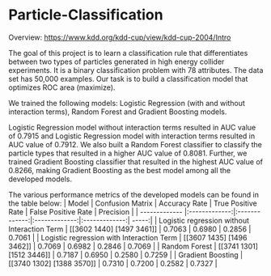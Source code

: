 # Particle-Classification

Overview: https://www.kdd.org/kdd-cup/view/kdd-cup-2004/Intro

The goal of this project is to learn a classification rule that differentiates between two types of particles generated in high energy collider experiments. It is a binary classification problem with 78 attributes. The data set has 50,000 examples. Our task is to build a classification model that optimizes ROC area (maximize).

We trained the following models: Logistic Regression (with and without interaction terms), Random Forest and Gradient Boosting models. 

Logistic Regression model without interaction terms resulted in AUC value of 0.7915 and Logistic Regression model with interaction terms resulted in AUC value of 0.7912.
We also built a Random Forest classifier to classify the particle types that resulted in a higher AUC value of 0.8081.
Further, we trained Gradient Boosting classifier that resulted in the highest AUC value of 0.8266, making Gradient Boosting as the best model among all the developed models. 

The various performance metrics of the developed models can be found in the table below:
| Model |	Confusion Matrix | Accuracy Rate | True Positive Rate	| False Positive Rate	| Precision |
| ------------- |:-------------:|:-------------:|:-------------:|:-------------:| -----:|
| Logistic regression without Interaction Term | [[3602 1440] [1497 3461]] | 0.7063 |	0.6980 | 0.2856 | 0.7061 |
| Logistic regression with Interaction Term |	[[3607 1435] [1496 3462]]	| 0.7069 |	0.6982 | 0.2846 | 0.7069 |
| Random Forest	| [[3741 1301] [1512 3446]] |	0.7187 | 0.6950 | 0.2580 | 0.7259 |
| Gradient Boosting	| [[3740 1302] [1388 3570]]	| 0.7310 | 0.7200 | 0.2582 | 0.7327 |

